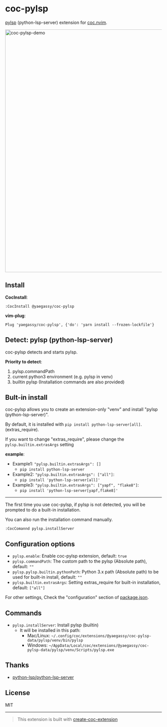 # coc-pylsp

[pylsp](https://github.com/python-lsp/python-lsp-server) (python-lsp-server) extension for [coc.nvim](https://github.com/neoclide/coc.nvim).

<img width="780" alt="coc-pylsp-demo" src="https://user-images.githubusercontent.com/188642/115177162-97e3d300-a109-11eb-94dd-a6a7989b4a06.gif">

## Install

**CocInstall**:

```vim
:CocInstall @yaegassy/coc-pylsp
```

**vim-plug**:

```vim
Plug 'yaegassy/coc-pylsp', {'do': 'yarn install --frozen-lockfile'}
```

## Detect: pylsp (python-lsp-server)

coc-pylsp detects and starts pylsp.

**Priority to detect**:

1. pylsp.commandPath
1. current python3 environment (e.g. pylsp in venv)
1. builtin pylsp (Installation commands are also provided)

## Bult-in install

coc-pylsp allows you to create an extension-only "venv" and install "pylsp (python-lsp-server)".

By default, it is installed with `pip install python-lsp-server[all]`. (extras_require).

<!-- markdownlint-disable-next-line -->
If you want to change "extras_require", please change the `pylsp.builtin.extrasArgs` setting

**example**:

- Example1: `"pylsp.builtin.extrasArgs": []`
  - `pip install python-lsp-server`
- Example2: `"pylsp.builtin.extrasArgs": ["all"]`:
  - `pip install 'python-lsp-server[all]'`
- Example3: `"pylsp.builtin.extrasArgs": ["yapf", "flake8"]`:
  - `pip install 'python-lsp-server[yapf,flake8]'`

---

<!-- markdownlint-disable-next-line -->
The first time you use coc-pylsp, if pylsp is not detected, you will be prompted to do a built-in installation.

You can also run the installation command manually.

```vim
:CocComannd pylsp.installServer
```

## Configuration options

- `pylsp.enable`: Enable coc-pylsp extension, default: `true`
- `pylsp.commandPath`: The custom path to the pylsp (Absolute path), default: `""`
- `pylsp.pylsp.builtin.pythonPath`: Python 3.x path (Absolute path) to be used for built-in install, default: `""`
- `pylsp.builtin.extrasArgs`: Setting extras_require for built-in installation, default: `["all"]`

For other settings, Check the "configuration" section of [package.json](/package.json).

## Commands

- `pylsp.installServer`: Install pylsp (builtin)
  - It will be installed in this path:
    - Mac/Linux: `~/.config/coc/extensions/@yaegassy/coc-pylsp-data/pylsp/venv/bin/pylsp`
    - Windows: `~/AppData/Local/coc/extensions/@yaegassy/coc-pylsp-data/pylsp/venv/Scripts/pylsp.exe`

## Thanks

- [python-lsp/python-lsp-server](https://github.com/python-lsp/python-lsp-server)

## License

MIT

---

> This extension is built with [create-coc-extension](https://github.com/fannheyward/create-coc-extension)
